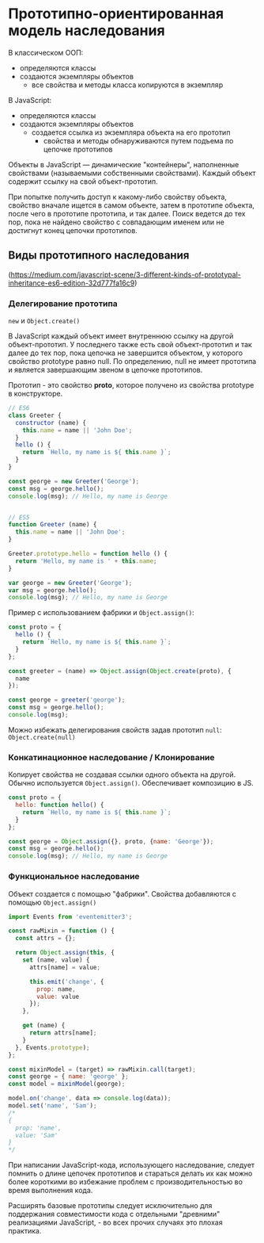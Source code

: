 # Прототипно-ориентированная модель наследования

В классическом ООП:
- определяются классы
- создаются экземпляры объектов
  - все свойства и методы класса копируются в экземпляр

В JavaScript:
- определяются классы
- создаются экземпляры объектов
  - создается ссылка из экземпляра объекта на его прототип
    - свойства и методы обнаруживаются путем подъема по цепочке прототипов

Объекты в JavaScript — динамические "контейнеры", наполненные свойствами (называемыми собственными свойствами). Каждый объект содержит ссылку на свой объект-прототип.

При попытке получить доступ к какому-либо свойству объекта, свойство вначале ищется в самом объекте, затем в прототипе объекта, после чего в прототипе прототипа, и так далее. Поиск ведется до тех пор, пока не найдено свойство с совпадающим именем или не достигнут конец цепочки прототипов.


## Виды прототипного наследования

(https://medium.com/javascript-scene/3-different-kinds-of-prototypal-inheritance-es6-edition-32d777fa16c9)

### Делегирование прототипа
`new` и `Object.create()`

В JavaScript каждый объект имеет внутреннюю ссылку на другой объект-прототип. У последнего также есть свой объект-прототип и так далее до тех пор, пока цепочка не завершится объектом, у которого свойство prototype равно null. По определению, null не имеет прототипа и является завершающим звеном в цепочке прототипов.

Прототип - это свойство __proto__, которое получено из свойства prototype в конструкторе.

```js
// ES6
class Greeter {
  constructor (name) {
    this.name = name || 'John Doe';
  }
  hello () {
    return `Hello, my name is ${ this.name }`;
  }
}

const george = new Greeter('George');
const msg = george.hello();
console.log(msg); // Hello, my name is George


// ES5
function Greeter (name) {
  this.name = name || 'John Doe';
}

Greeter.prototype.hello = function hello () {
  return 'Hello, my name is ' + this.name;
}

var george = new Greeter('George');
var msg = george.hello();
console.log(msg); // Hello, my name is George
```

Пример с использованием фабрики и `Object.assign()`:
```js
const proto = {
  hello () {
    return `Hello, my name is ${ this.name }`;
  }
};

const greeter = (name) => Object.assign(Object.create(proto), {
  name
});

const george = greeter('george');
const msg = george.hello();
console.log(msg);
```

Можно избежать делегирования свойств задав прототип `null`: `Object.create(null)`


### Конкатинационное наследование / Клонирование

Копирует свойства не создавая ссылки одного объекта на другой. Обычно используется `Object.assign()`.
Обеспечивает композицию в JS.

```js
const proto = {
  hello: function hello() {
    return `Hello, my name is ${ this.name }`;
  }
};

const george = Object.assign({}, proto, {name: 'George'});
const msg = george.hello();
console.log(msg); // Hello, my name is George
```


### Функциональное наследование
Объект создается с помощью "фабрики". Свойства добавляются с помощью `Object.assign()`

```js
import Events from 'eventemitter3';

const rawMixin = function () {
  const attrs = {};

  return Object.assign(this, {
    set (name, value) {
      attrs[name] = value;

      this.emit('change', {
        prop: name,
        value: value
      });
    },

    get (name) {
      return attrs[name];
    }
  }, Events.prototype);
};

const mixinModel = (target) => rawMixin.call(target);
const george = { name: 'george' };
const model = mixinModel(george);

model.on('change', data => console.log(data));
model.set('name', 'Sam');
/*
{
  prop: 'name',
  value: 'Sam'
}
*/
```


При написании JavaScript-кода, использующего наследование, следует помнить о длине цепочек прототипов и стараться делать их как можно более короткими во избежание проблем с производительностью во время выполнения кода.

Расширять базовые прототипы следует исключительно для поддержания совместимости кода с отдельными "древними" реализациями JavaScript, - во всех прочих случаях это плохая практика.
